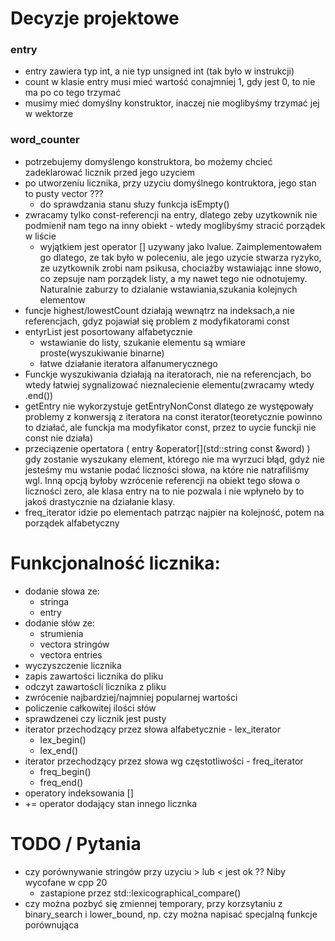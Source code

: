# Decyzje projektowe 
### entry
- entry zawiera typ int, a nie typ unsigned int (tak było w instrukcji)
- count w klasie entry musi mieć wartość conajmniej 1, gdy jest 0, to nie ma po co tego trzymać
- musimy mieć domyślny konstruktor, inaczej nie moglibyśmy trzymać jej w wektorze
### word_counter
- potrzebujemy domyślengo konstruktora, bo możemy chcieć zadeklarować licznik przed jego uzyciem
- po utworzeniu licznika, przy uzyciu domyślnego kontruktora, jego stan to pusty vector ??? 
    - do sprawdzania stanu słuzy funkcja isEmpty()
- zwracamy tylko const-referencji na entry, dlatego zeby uzytkownik nie podmienił nam tego na inny obiekt - wtedy moglibyśmy stracić porządek w liście
    - wyjątkiem jest operator [] uzywany jako lvalue. Zaimplementowałem go dlatego, ze tak było w poleceniu, ale jego uzycie stwarza ryzyko, ze uzytkownik zrobi nam psikusa, chociażby wstawiając inne słowo, co zepsuje nam porządek listy, a my nawet tego nie odnotujemy. Naturalnie zaburzy to dzialanie wstawiania,szukania kolejnych elementow
- funcje highest/lowestCount działają wewnątrz na indeksach,a nie referencjach, gdyz pojawiał się problem z modyfikatorami const
- entyrList jest posortowany alfabetycznie
    - wstawianie do listy, szukanie elementu są wmiare proste(wyszukiwanie binarne)
    - łatwe działanie iteratora alfanumerycznego
- Funckje wyszukiwania działają na iteratorach, nie na referencjach, bo wtedy łatwiej sygnalizować nieznalecienie elementu(zwracamy wtedy .end())
- getEntry nie wykorzystuje getEntryNonConst dlatego ze występowały problemy z konwersją z iteratora na const iterator(teoretycznie powinno to działać, ale funckja ma modyfikator const, przez to uycie funckji nie const nie działa)
- przeciązenie opertatora ( entry &operator[](std::string const &word) ) gdy zostanie wyszukany element, którego nie ma wyrzuci błąd, gdyż nie jesteśmy mu wstanie podać liczności słowa, na które nie natrafiliśmy wgl. Inną opcją byłoby wzrócenie referencji na obiekt tego słowa o liczności zero, ale klasa entry na to nie pozwala i nie wpłyneło by to jakoś drastycznie na działanie klasy.
- freq_iterator idzie po elementach patrząc najpier na kolejność, potem na porządek alfabetyczny

# Funkcjonalność licznika:
- dodanie słowa ze:
    - stringa
    - entry
- dodanie słów ze:
    - strumienia
    - vectora stringów
    - vectora entries
- wyczyszczenie licznika
- zapis zawartości licznika do pliku
- odczyt zawartoścli licznika z pliku
- zwrócenie najbardziej/najmniej popularnej wartości
- policzenie całkowitej ilości słów
- sprawdzenei czy licznik jest pusty
- iterator przechodzący przez słowa alfabetycznie - lex_iterator
    - lex_begin()
    - lex_end()
- iterator przechodzący przez słowa wg częstotliwości - freq_iterator
    - freq_begin()
    - freq_end()
- operatory indeksowania []
- += operator dodający stan innego licznka

# TODO / Pytania
- czy porównywanie stringów przy uzyciu > lub < jest ok ?? Niby wycofane w cpp 20
    - zastapione przez std::lexicographical_compare()
- czy można pozbyć się zmiennej temporary, przy korzsytaniu z binary_search i lower_bound, np. czy można napisać specjalną funkcje porównująca


